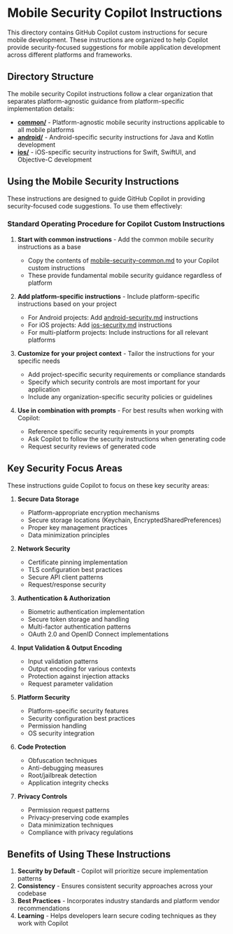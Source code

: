 # Mobile Security Copilot Instructions

This directory contains GitHub Copilot custom instructions for secure mobile development. These instructions are organized to help Copilot provide security-focused suggestions for mobile application development across different platforms and frameworks.

## Directory Structure

The mobile security Copilot instructions follow a clear organization that separates platform-agnostic guidance from platform-specific implementation details:

- **[common/](./common/)** - Platform-agnostic mobile security instructions applicable to all mobile platforms
- **[android/](./android/)** - Android-specific security instructions for Java and Kotlin development
- **[ios/](./ios/)** - iOS-specific security instructions for Swift, SwiftUI, and Objective-C development

## Using the Mobile Security Instructions

These instructions are designed to guide GitHub Copilot in providing security-focused code suggestions. To use them effectively:

### Standard Operating Procedure for Copilot Custom Instructions

1. **Start with common instructions** - Add the common mobile security instructions as a base
   - Copy the contents of [mobile-security-common.md](./common/mobile-security-common.md) to your Copilot custom instructions
   - These provide fundamental mobile security guidance regardless of platform

2. **Add platform-specific instructions** - Include platform-specific instructions based on your project
   - For Android projects: Add [android-security.md](./android/android-security.md) instructions
   - For iOS projects: Add [ios-security.md](./ios/ios-security.md) instructions
   - For multi-platform projects: Include instructions for all relevant platforms

3. **Customize for your project context** - Tailor the instructions for your specific needs
   - Add project-specific security requirements or compliance standards
   - Specify which security controls are most important for your application
   - Include any organization-specific security policies or guidelines

4. **Use in combination with prompts** - For best results when working with Copilot:
   - Reference specific security requirements in your prompts
   - Ask Copilot to follow the security instructions when generating code
   - Request security reviews of generated code

## Key Security Focus Areas

These instructions guide Copilot to focus on these key security areas:

1. **Secure Data Storage**
   - Platform-appropriate encryption mechanisms
   - Secure storage locations (Keychain, EncryptedSharedPreferences)
   - Proper key management practices
   - Data minimization principles

2. **Network Security**
   - Certificate pinning implementation
   - TLS configuration best practices
   - Secure API client patterns
   - Request/response security

3. **Authentication & Authorization**
   - Biometric authentication implementation
   - Secure token storage and handling
   - Multi-factor authentication patterns
   - OAuth 2.0 and OpenID Connect implementations

4. **Input Validation & Output Encoding**
   - Input validation patterns
   - Output encoding for various contexts
   - Protection against injection attacks
   - Request parameter validation

5. **Platform Security**
   - Platform-specific security features
   - Security configuration best practices
   - Permission handling
   - OS security integration

6. **Code Protection**
   - Obfuscation techniques
   - Anti-debugging measures
   - Root/jailbreak detection
   - Application integrity checks

7. **Privacy Controls**
   - Permission request patterns
   - Privacy-preserving code examples
   - Data minimization techniques
   - Compliance with privacy regulations

## Benefits of Using These Instructions

1. **Security by Default** - Copilot will prioritize secure implementation patterns
2. **Consistency** - Ensures consistent security approaches across your codebase
3. **Best Practices** - Incorporates industry standards and platform vendor recommendations
4. **Learning** - Helps developers learn secure coding techniques as they work with Copilot
